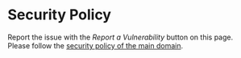 # Security Policy

Report the issue with the _Report a Vulnerability_ button on this page.<br>
Please follow the [security policy of the main domain](https://github.com/FreeSoftwareDatabase/fswdb/security).
